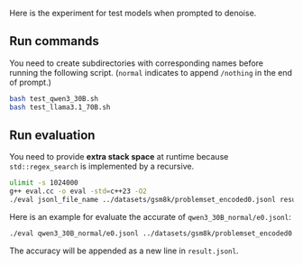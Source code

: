 Here is the experiment for test models when prompted to denoise.

## Run commands

You need to create subdirectories with corresponding names before running the following script.
(`normal` indicates to append `/nothing` in the end of prompt.)

```bash
bash test_qwen3_30B.sh
bash test_llama3.1_70B.sh
```

## Run evaluation

You need to provide **extra stack space** at runtime because `std::regex_search` is implemented by a recursive.

```bash
ulimit -s 1024000
g++ eval.cc -o eval -std=c++23 -O2
./eval jsonl_file_name ../datasets/gsm8k/problemset_encoded0.jsonl result.jsonl
```

Here is an example for evaluate the accurate of `qwen3_30B_normal/e0.jsonl`:

```bash
./eval qwen3_30B_normal/e0.jsonl ../datasets/gsm8k/problemset_encoded0.jsonl result.jsonl
```

The accuracy will be appended as a new line in `result.jsonl`.
